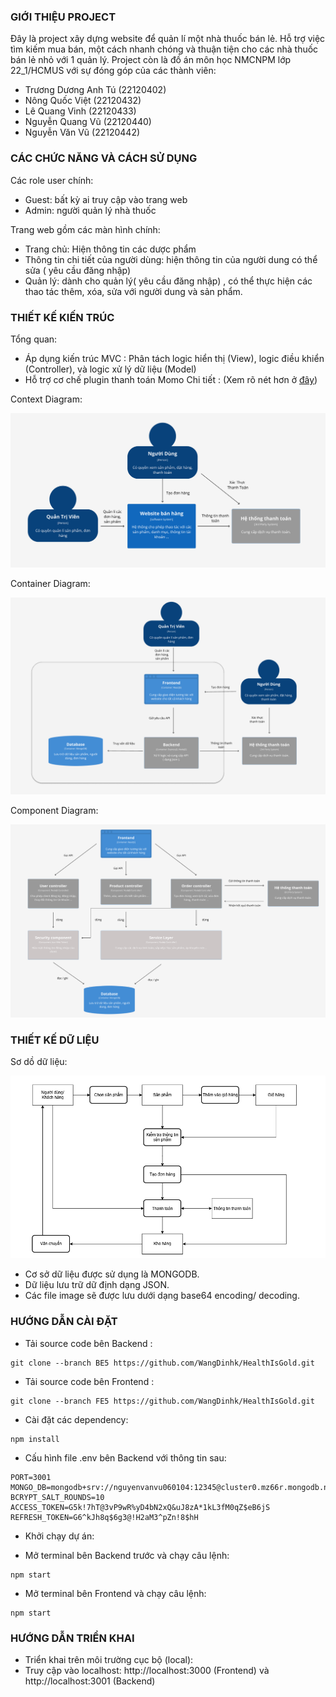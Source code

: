 ### GIỚI THIỆU PROJECT

Đây là project xây dựng website để quản lí một nhà thuốc bán lẻ. Hỗ trợ việc tìm kiếm mua bán, một cách nhanh chóng và thuận tiện cho các nhà thuốc bán lẻ nhỏ với 1 quản lý.
Project còn là đồ án môn học NMCNPM lớp 22_1/HCMUS với sự đóng góp của các thành viên:

- Trương Dương Anh Tú (22120402)
- Nông Quốc Việt (22120432)
- Lê Quang Vinh (22120433)
- Nguyễn Quang Vũ (22120440)
- Nguyễn Văn Vũ (22120442)

### CÁC CHỨC NĂNG VÀ CÁCH SỬ DỤNG

Các role user chính:

- Guest: bất kỳ ai truy cập vào trang web
- Admin: người quản lý nhà thuốc

Trang web gồm các màn hình chính:

- Trang chủ: Hiện thông tin các dược phẩm 
- Thông tin chi tiết của người dùng: hiện thông tin của người dung có thể sửa ( yêu cầu đăng nhập)
- Quản lý: dành cho quản lý( yêu cầu đăng nhập) , có thể thực hiện các thao tác thêm, xóa, sửa với người dung và sản phẩm.


### THIẾT KẾ KIẾN TRÚC
Tổng quan:
-	Áp dụng kiến trúc MVC : Phân tách logic hiển thị (View), logic điều khiển (Controller), và logic xử lý dữ liệu (Model)
-	Hỗ trợ cơ chế plugin thanh toán Momo
Chi tiết :  (Xem rõ nét hơn ở [đây](https://www.figma.com/design/PWMPWzKTRswU7ngkBfr8WJ/The-C4-model-for-Figma-(Community)?node-id=103-401&p=f))

Context Diagram:

![Alt text](./contextDiagram.png)

Container Diagram:

![Alt text](./containerDiagram.png)

Component Diagram:

![Alt text](./componentDiagram.png)

### THIẾT KẾ DỮ LIỆU
Sơ dồ dữ liệu:

![Alt text](./so_do_du_lieu.png)

-	Cơ sở dữ liệu được sử dụng là MONGODB.
-	Dữ liệu lưu trữ dữ định dạng JSON.
-	Các file image sẽ được lưu dưới dạng base64 encoding/ decoding.

### HƯỚNG DẪN CÀI ĐẶT
- Tải source code bên Backend :
  
```terminal
git clone --branch BE5 https://github.com/WangDinhk/HealthIsGold.git
```
- Tải source code bên Frontend :
```terminal
git clone --branch FE5 https://github.com/WangDinhk/HealthIsGold.git
```

- Cài đặt các dependency: 

```terminal
npm install
```
- Cấu hình file .env bên Backend với thông tin sau:
```terminal
PORT=3001
MONGO_DB=mongodb+srv://nguyenvanvu060104:12345@cluster0.mz66r.mongodb.net/
BCRYPT_SALT_ROUNDS=10
ACCESS_TOKEN=G5k!7hT@3vP9wR%yD4bN2xQ&uJ8zA*1kL3fM0qZ$eB6jS
REFRESH_TOKEN=G6^kJh8q$6g3@!H2aM3^pZn!8$hH
```
- Khởi chạy dự án:
+ Mở terminal bên Backend trước và chạy câu lệnh:  
```terminal
npm start
```

+ Mở terminal bên Frontend và chạy câu lệnh: 
```terminal
npm start
```
### HƯỚNG DẪN TRIỂN KHAI
- Triển khai trên môi trường cục bộ (local): 
- Truy cập vào localhost: http://localhost:3000 (Frontend) và http://localhost:3001 (Backend)

